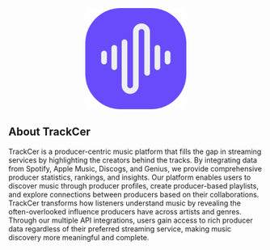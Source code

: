 <p align="center"><img src="public/my-favicon/favicon.svg" width="200"></a></p>



## About TrackCer

TrackCer is a producer-centric music platform that fills the gap in streaming services by highlighting the creators behind the tracks. By integrating data from Spotify, Apple Music, Discogs, and Genius, we provide comprehensive producer statistics, rankings, and insights. Our platform enables users to discover music through producer profiles, create producer-based playlists, and explore connections between producers based on their collaborations. TrackCer transforms how listeners understand music by revealing the often-overlooked influence producers have across artists and genres. Through our multiple API integrations, users gain access to rich producer data regardless of their preferred streaming service, making music discovery more meaningful and complete.
